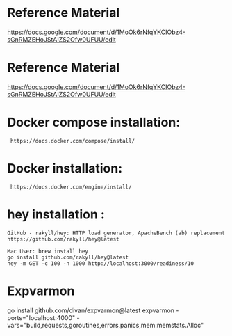 # Reference Material

https://docs.google.com/document/d/1MoOk6rNfqYKCIObz4-sGnRMZEHoJStAIZS2Ofw0UFUU/edit


# Reference Material

https://docs.google.com/document/d/1MoOk6rNfqYKCIObz4-sGnRMZEHoJStAIZS2Ofw0UFUU/edit


# Docker compose installation:
     https://docs.docker.com/compose/install/

# Docker installation:
     https://docs.docker.com/engine/install/


# hey installation : 
    GitHub - rakyll/hey: HTTP load generator, ApacheBench (ab) replacement  
    https://github.com/rakyll/hey@latest

    Mac User: brew install hey
    go install github.com/rakyll/hey@latest
    hey -m GET -c 100 -n 1000 http://localhost:3000/readiness/10


# Expvarmon
go install github.com/divan/expvarmon@latest
expvarmon -ports="localhost:4000" -vars="build,requests,goroutines,errors,panics,mem:memstats.Alloc"

